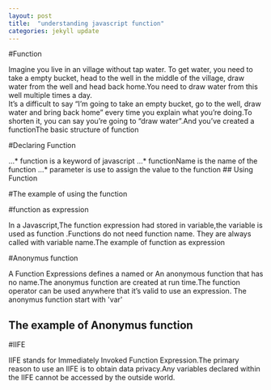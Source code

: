 ```yaml
---
layout: post
title:  "understanding javascript function"
categories: jekyll update
---
```


#Function

<p> Imagine you live in an village without tap water. To get water, you need to take a empty bucket, head to the well in the middle of the village, draw water from the well and head back home.You need to draw water from this well multiple times a day.<br> It’s a difficult to say “I’m going to take an empty bucket, go to the well, draw water and bring back home” every time you explain what you’re doing.<span>To shorten it, you can say you’re going to “draw water”.And  you’ve created a function</span>The basic structure of function
</p>


<script src="https://gist.github.com/ashish4497/a231e340d0f567ecbb0d1a1af4566f54.js"></script>

#Declaring Function

<p>
	...* function is a keyword of javascript
	...* functionName is the name of the function
    ...* parameter is use to assign the value to the function
## Using Function

#The example of using the function
<script src="https://gist.github.com/ashish4497/4c8578f783861da0630d813a93af6e1d.js"></script>


#function as expression

<p>In a Javascript,The function expression had stored in variable,the variable is used as function .Functions do not need function name. They are always called with variable name.The example of function as expression </p>

<script src="https://gist.github.com/ashish4497/8e4a8cf38ab01144636c6aa756523eb1.js"></script>

#Anonymus function

A Function Expressions defines a named or An anonymous function that has no name.The anonymus function are created at run time.The function operator can be used anywhere that it’s valid to use an expression. The anonymus function start with 'var'</p>

## The example of Anonymus function

<script src="https://gist.github.com/ashish4497/5e5e45a15ce4ea9ae326f12a93992aac.js"></script>

#IIFE
<p>IIFE stands for Immediately Invoked Function Expression.The primary reason to use an IIFE is to obtain data privacy.Any variables declared within the IIFE cannot be accessed by the outside world.</p>


<script src="https://gist.github.com/ashish4497/7fe05309b934a741984ed29cb4166b54.js"></script>
